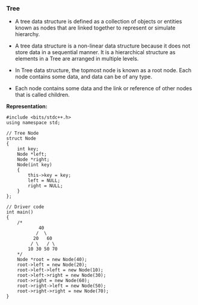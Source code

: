 ### Tree

- A tree data structure is defined as a collection of objects or entities known as nodes that are linked together to represent or simulate hierarchy.

- A tree data structure is a non-linear data structure because it does not store data in a sequential manner. It is a hierarchical structure as elements in a Tree are arranged in multiple levels.

- In Tree data structure, the topmost node is known as a root node. Each node contains some data, and data can be of any type.

- Each node contains some data and the link or reference of other nodes that is called children.

**Representation:**

```
#include <bits/stdc++.h>
using namespace std;

// Tree Node
struct Node
{
    int key;
    Node *left;
    Node *right;
    Node(int key)
    {
        this->key = key;
        left = NULL;
        right = NULL;
    }
};

// Driver code
int main()
{
    /*
            40
           /  \
          20   60
         / \   / \
        10 30 50 70
    */
    Node *root = new Node(40);
    root->left = new Node(20);
    root->left->left = new Node(10);
    root->left->right = new Node(30);
    root->right = new Node(60);
    root->right->left = new Node(50);
    root->right->right = new Node(70);
}
```
